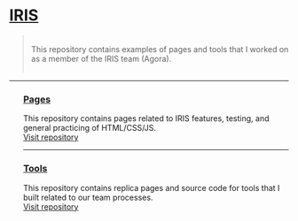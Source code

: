<h1> <a href="https://dejai.github.io/iris">IRIS</a></h1>
<blockquote>
<br/>
<span> This repository contains examples of pages and tools that I worked on as a member of the IRIS team (Agora).</span>
<br/><br/>
</blockquote>
<hr/>
<div style="margin-left:5%;">
  <h3> <a href="https://dejai.github.io/iris/pages/"> Pages </a> </h3>
  <p>This repository contains pages related to IRIS features, testing, and general  practicing of HTML/CSS/JS.<br/><a href="https://dejai.github.io/iris/pages/">Visit repository</a></p>
  <hr/>
  <h3><a href="https://dejai.github.io/iris/tools/"> Tools </a></h3>
  <p>This repository contains replica pages and source code for tools that I built related to our team processes.<br/><a href="https://dejai.github.io/iris/tools/"> Visit repository </a></p>
<div>
